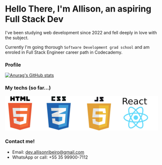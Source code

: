 # Hello There, I'm Allison, an aspiring Full Stack Dev
I've been studying web development since 2022 and fell deeply in love with the subject.

Currently I'm going thorough `Software Development grad school` and am enroled in Full Stack Engineer career path in Codecademy.

### Profile

[![Anurag's GitHub stats](https://github-readme-stats.vercel.app/api?username=ribeiroAllison)](https://github.com/anuraghazra/github-readme-stats)

### My techs (so far...)

<img src="./TECH.jpg" width="600px" height="auto"/>

### Contact me!
- Email: dev.allisonribeiro@gmail.com
- WhatsApp or call: +55 35 99900-7112



<!---
ribeiroAllison/ribeiroAllison is a ✨ special ✨ repository because its `README.md` (this file) appears on your GitHub profile.
You can click the Preview link to take a look at your changes.
--->
